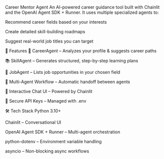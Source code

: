  Career Mentor Agent
An AI-powered career guidance tool built with Chainlit and the OpenAI Agent SDK + Runner.
It uses multiple specialized agents to:

Recommend career fields based on your interests

Create detailed skill-building roadmaps

Suggest real-world job titles you can target

🚀 Features
🤖 CareerAgent – Analyzes your profile & suggests career paths

📚 SkillAgent – Generates structured, step-by-step learning plans

💼 JobAgent – Lists job opportunities in your chosen field

🔄 Multi-Agent Workflow – Automatic handoff between agents

💬 Interactive Chat UI – Powered by Chainlit

🔐 Secure API Keys – Managed with .env

🛠️ Tech Stack
Python 3.10+

Chainlit – Conversational UI

OpenAI Agent SDK + Runner – Multi-agent orchestration

python-dotenv – Environment variable handling

asyncio – Non-blocking async workflows

